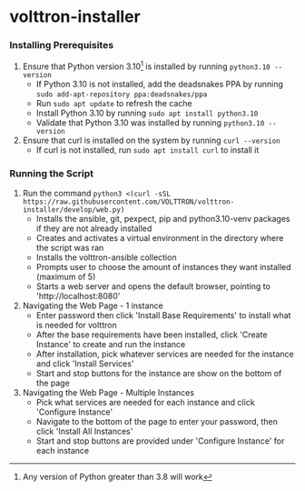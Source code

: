 # volttron-installer
### Installing Prerequisites
1. Ensure that Python version 3.10[^1] is installed by running `python3.10 --version`
   - If Python 3.10 is not installed, add the deadsnakes PPA by running `sudo add-apt-repository ppa:deadsnakes/ppa`
   - Run `sudo apt update` to refresh the cache
   - Install Python 3.10 by running `sudo apt install python3.10`
   - Validate that Python 3.10 was installed by running `python3.10 --version`
2. Ensure that curl is installed on the system by running `curl --version`
   - If curl is not installed, run `sudo apt install curl` to install it
### Running the Script
1. Run the command `python3 <(curl -sSL https://raw.githubusercontent.com/VOLTTRON/volttron-installer/develop/web.py)`
   - Installs the ansible, git, pexpect, pip and python3.10-venv packages if they are not already installed
   - Creates and activates a virtual environment in the directory where the script was ran
   - Installs the volttron-ansible collection
   - Prompts user to choose the amount of instances they want installed (maximum of 5)
   - Starts a web server and opens the default browser, pointing to 'http://localhost:8080'
2. Navigating the Web Page - 1 instance
   - Enter password then click 'Install Base Requirements' to install what is needed for volttron
   - After the base requirements have been installed, click 'Create Instance' to create and run the instance
   - After installation, pick whatever services are needed for the instance and click 'Install Services'
   - Start and stop buttons for the instance are show on the bottom of the page
3. Navigating the Web Page - Multiple Instances
   - Pick what services are needed for each instance and click 'Configure Instance'
   - Navigate to the bottom of the page to enter your password, then click 'Install All Instances'
   - Start and stop buttons are provided under 'Configure Instance' for each instance
[^1]: Any version of Python greater than 3.8 will work
